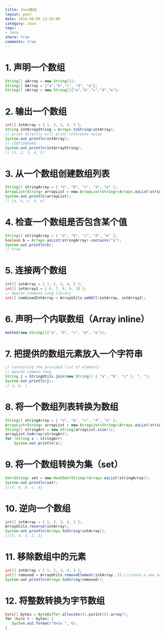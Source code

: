 ```yaml
---
title: Java数组
layout: post
date: 2016-06-09 12:26:00
category: Java
tags:
- Java
share: true
comments: true
---
```


# 1.  声明一个数组

```java
String[] aArray = new String[5];  
String[] bArray = {"a","b","c", "d", "e"};  
String[] cArray = new String[]{"a","b","c","d","e"};  
```

# 2.  输出一个数组

```java
int[] intArray = { 1, 2, 3, 4, 5 };  
String intArrayString = Arrays.toString(intArray);  
// print directly will print reference value  
System.out.println(intArray);  
// [I@7150bd4d  
System.out.println(intArrayString);  
// [1, 2, 3, 4, 5]  
```

# 3.  从一个数组创建数组列表

```java
String[] stringArray = { "a", "b", "c", "d", "e" };  
ArrayList<String> arrayList = new ArrayList<String>(Arrays.asList(stringArray));  
System.out.println(arrayList);  
// [a, b, c, d, e]  
```

# 4.  检查一个数组是否包含某个值

```java
String[] stringArray = { "a", "b", "c", "d", "e" };  
boolean b = Arrays.asList(stringArray).contains("a");  
System.out.println(b);  
// true  
```

# 5.  连接两个数组

```java
int[] intArray = { 1, 2, 3, 4, 5 };  
int[] intArray2 = { 6, 7, 8, 9, 10 };  
// Apache Commons Lang library  
int[] combinedIntArray = ArrayUtils.addAll(intArray, intArray2);  
```

# 6.  声明一个内联数组（Array inline）

```java
method(new String[]{"a", "b", "c", "d", "e"});  
```

# 7.  把提供的数组元素放入一个字符串

```java
// containing the provided list of elements  
// Apache common lang  
String j = StringUtils.join(new String[] { "a", "b", "c" }, ", ");  
System.out.println(j);  
// a, b, c  
```

# 8.  将一个数组列表转换为数组

```java
String[] stringArray = { "a", "b", "c", "d", "e" };  
ArrayList<String> arrayList = new ArrayList<String>(Arrays.asList(stringArray));  
String[] stringArr = new String[arrayList.size()];  
arrayList.toArray(stringArr);  
for (String s : stringArr)  
    System.out.println(s);  
```

# 9.  将一个数组转换为集（set）

```java
Set<String> set = new HashSet<String>(Arrays.asList(stringArray));  
System.out.println(set);  
//[d, e, b, c, a]  
```

# 10.  逆向一个数组

```java
int[] intArray = { 1, 2, 3, 4, 5 };  
ArrayUtils.reverse(intArray);  
System.out.println(Arrays.toString(intArray));  
//[5, 4, 3, 2, 1]  
```

# 11.  移除数组中的元素

```java
int[] intArray = { 1, 2, 3, 4, 5 };  
int[] removed = ArrayUtils.removeElement(intArray, 3);//create a new array  
System.out.println(Arrays.toString(removed));  
```

# 12.  将整数转换为字节数组

```java
byte[] bytes = ByteBuffer.allocate(4).putInt(8).array();  
for (byte t : bytes) {  
   System.out.format("0x%x ", t);  
} 
``` 





